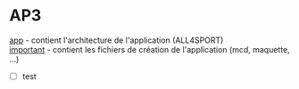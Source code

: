 # AP3

[app](app) - contient l'architecture de l'application (ALL4SPORT)<br>
[important](important) - contient les fichiers de création de l'application (mcd, maquette, ...)

- [ ] test
